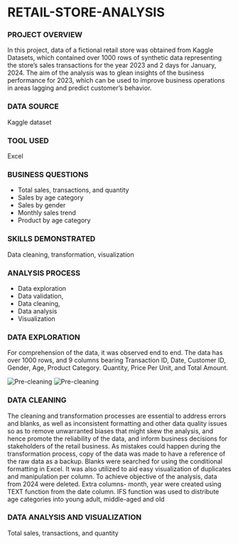 # RETAIL-STORE-ANALYSIS
### PROJECT OVERVIEW
In this project, data of a fictional retail store was obtained from Kaggle Datasets, which contained over 1000 rows of synthetic data representing the store’s sales transactions for the year 2023 and 2 days for January, 2024. The aim of the analysis was to glean insights of the business performance for 2023, which can be used to improve business operations in areas lagging and predict customer’s behavior. 
### DATA SOURCE
Kaggle dataset
### TOOL USED
Excel
### BUSINESS QUESTIONS
- Total sales, transactions, and quantity
- Sales by age category
- Sales by gender
- Monthly sales trend
- Product by age category
### SKILLS DEMONSTRATED
 Data cleaning, transformation, visualization
### ANALYSIS PROCESS
- Data exploration
- Data validation, 
- Data cleaning, 
- Data analysis
- Visualization
### DATA EXPLORATION
For comprehension of the data, it was observed end to end. The data has over 1000 rows, and 9 columns bearing Transaction ID, Date, Customer ID, Gender, Age, Product Category. Quantity, Price Per Unit, and Total Amount. 



![Pre-cleaning](https://github.com/user-attachments/assets/9d9451e7-4734-4745-8bd3-28481828d79b)
![Pre-cleaning](https://github.com/user-attachments/assets/9d9451e7-4734-4745-8bd3-28481828d79b)



### DATA CLEANING
The cleaning and transformation processes are essential to address errors and blanks, as well as inconsistent formatting and other data quality issues so as to remove unwarranted biases that might skew the analysis, and hence promote the reliability of the data, and inform business decisions for stakeholders of the retail business. 
 As mistakes could happen during the transformation process, copy of the data was made to have a reference of the raw data as a backup.
 Blanks were searched for using the conditional formatting in Excel. It was also utilized to aid easy visualization of duplicates and manipulation per column. 
 To achieve objective of the analysis, data from 2024 were deleted. 
 Extra columns- month, year were created using TEXT function from the date column. 
 IFS function was used to distribute age categories into young adult, middle-aged and old 
 ### DATA ANALYSIS AND VISUALIZATION
 Total sales, transactions, and quantity
 
